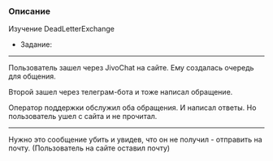 ### Описание
Изучение DeadLetterExchange

- Задание:
---
Пользователь зашел через JivoChat на сайте. Ему создалась очередь для общения.

Второй зашел через телеграм-бота и тоже написал обращение.

Оператор поддержки обслужил оба обращения. И написал ответы. Но пользователь ушел с сайта и не прочитал. 

---

Нужно это сообщение убить и увидев, что он не получил - отправить на почту. (Пользователь на сайте оставил почту)
